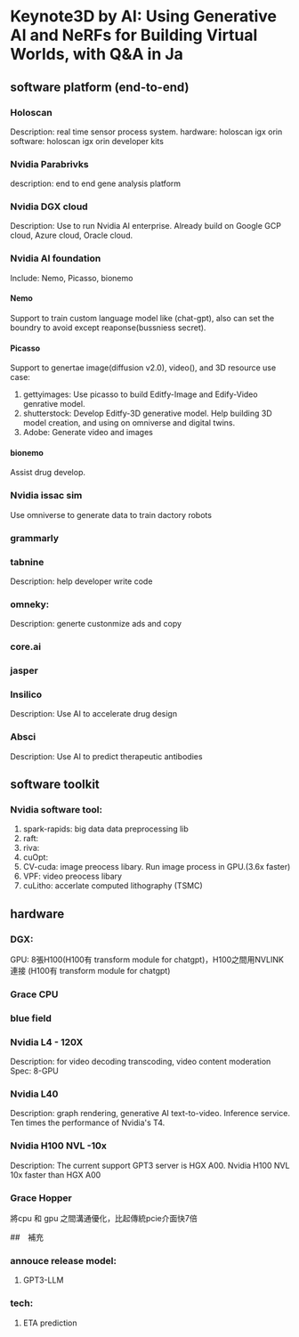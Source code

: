 # Keynote3D by AI: Using Generative AI and NeRFs for Building Virtual Worlds, with Q&A in Ja

## software platform (end-to-end)

### Holoscan
Description: real time sensor process system.
hardware: holoscan igx orin
software: holoscan igx orin developer kits

### Nvidia Parabrivks
description: end to end gene analysis platform

### Nvidia DGX cloud 
Description: Use to run Nvidia AI enterprise. Already build on Google GCP cloud, Azure cloud, Oracle cloud.

### Nvidia AI foundation
Include: Nemo, Picasso, bionemo
#### Nemo
Support to train custom language model like (chat-gpt), also can set the boundry to avoid except reaponse(bussniess secret).
#### Picasso
Support to genertae image(diffusion v2.0), video(), and 3D resource
use case: 
1. gettyimages: Use picasso to build Editfy-Image and Edify-Video genrative model.
2. shutterstock: Develop Editfy-3D generative model. Help building 3D model creation, and using on omniverse and digital twins.
3. Adobe: Generate video and images

#### bionemo
Assist drug develop.

### Nvidia issac sim
Use omniverse to generate data to train dactory robots

### grammarly
### tabnine
Description: help developer write code
### omneky:
Description: generte custonmize ads and copy
### core.ai 
### jasper
### Insilico
Description: Use AI to accelerate drug design
### Absci
Description: Use AI to predict therapeutic antibodies

## software toolkit
### Nvidia software tool:
1. spark-rapids: big data data preprocessing  lib
2. raft:
3. riva:
4. cuOpt:
5. CV-cuda: image preocess libary. Run image process in GPU.(3.6x faster)
6. VPF: video preocess libary
7. cuLitho: accerlate computed lithography (TSMC)

## hardware
### DGX:
GPU: 8張H100(H100有 transform module for chatgpt)，H100之間用NVLINK連接 (H100有 transform module for chatgpt)
### Grace CPU
### blue field
### Nvidia L4 - 120X
Description: for video decoding transcoding, video content moderation
Spec: 8-GPU 
### Nvidia L40
Description: graph rendering, generative AI text-to-video. Inference service. Ten times the performance of Nvidia's T4.
### Nvidia H100 NVL -10x
Description: The current support GPT3 server is HGX A00. Nvidia H100 NVL 10x faster than HGX A00
### Grace Hopper
將cpu 和 gpu 之間溝通優化，比起傳統pcie介面快7倍

##　補充
### annouce release model:
1. GPT3-LLM

### tech:
1. ETA prediction
